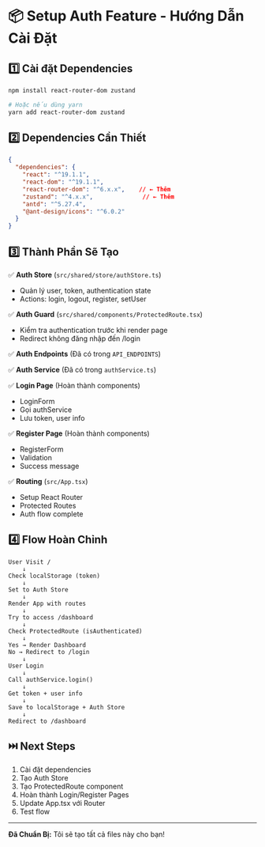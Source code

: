 # 📦 Setup Auth Feature - Hướng Dẫn Cài Đặt

## 1️⃣ Cài đặt Dependencies

```bash
npm install react-router-dom zustand

# Hoặc nếu dùng yarn
yarn add react-router-dom zustand
```

## 2️⃣ Dependencies Cần Thiết

```json
{
  "dependencies": {
    "react": "^19.1.1",
    "react-dom": "^19.1.1",
    "react-router-dom": "^6.x.x",    // ← Thêm
    "zustand": "^4.x.x",              // ← Thêm
    "antd": "^5.27.4",
    "@ant-design/icons": "^6.0.2"
  }
}
```

## 3️⃣ Thành Phần Sẽ Tạo

✅ **Auth Store** (`src/shared/store/authStore.ts`)
- Quản lý user, token, authentication state
- Actions: login, logout, register, setUser

✅ **Auth Guard** (`src/shared/components/ProtectedRoute.tsx`)
- Kiểm tra authentication trước khi render page
- Redirect không đăng nhập đến /login

✅ **Auth Endpoints** (Đã có trong `API_ENDPOINTS`)

✅ **Auth Service** (Đã có trong `authService.ts`)

✅ **Login Page** (Hoàn thành components)
- LoginForm
- Gọi authService
- Lưu token, user info

✅ **Register Page** (Hoàn thành components)
- RegisterForm
- Validation
- Success message

✅ **Routing** (`src/App.tsx`)
- Setup React Router
- Protected Routes
- Auth flow complete

## 4️⃣ Flow Hoàn Chỉnh

```
User Visit /
    ↓
Check localStorage (token)
    ↓
Set to Auth Store
    ↓
Render App with routes
    ↓
Try to access /dashboard
    ↓
Check ProtectedRoute (isAuthenticated)
    ↓
Yes → Render Dashboard
No → Redirect to /login
    ↓
User Login
    ↓
Call authService.login()
    ↓
Get token + user info
    ↓
Save to localStorage + Auth Store
    ↓
Redirect to /dashboard
```

## ⏭️ Next Steps

1. Cài đặt dependencies
2. Tạo Auth Store
3. Tạo ProtectedRoute component
4. Hoàn thành Login/Register Pages
5. Update App.tsx với Router
6. Test flow

---

**Đã Chuẩn Bị:** Tôi sẽ tạo tất cả files này cho bạn!
